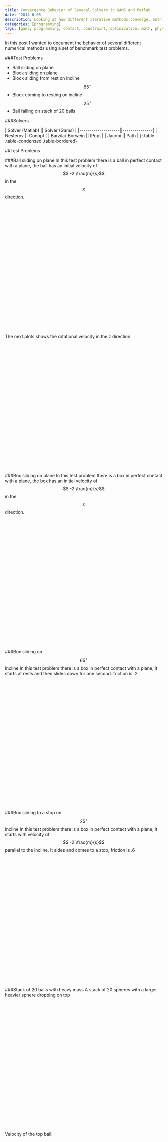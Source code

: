 ```yaml
---
title: Convergence Behavior of Several Solvers in GAMS and Matlab
date: '2014-6-05'
description: Looking at how different iterative methods converge, both in gams and in matlab
categories: [programming]
tags: [gams, programming, contact, constraint, optimization, math, physics]
---
```



In this post I wanted to document the behavior of several different numerical methods using a set of benchmark test problems. 

###Test Problems

 - Ball sliding on plane
 - Block sliding on plane
 - Block sliding from rest on incline $$65^\circ$$
 - Block coming to resting on incline $$25^\circ$$
 - Ball falling on stack of 20 balls


###Solvers

| Solver (Matlab)    || Solver (Gams) |
|--------------------||---------------|
| Nesterov           || Conopt        |
| Barzilai-Borwein   || IPopt         |
| Jacobi             || Path          |
{:.table .table-condensed .table-bordered}

##Test Problems

###Ball sliding on plane
In this test problem there is a ball in perfect contact with a plane, the ball has an initial velocity of $$ -2 \frac{m}{s}$$ in the $$x$$ direction.

<script type="text/javascript">
$(function () {
        $('#ball_rolling_vx').highcharts({
        	chart: {zoomType: 'xy'},
            title: {
                text: 'Ball X Velocity',
                x: -20 //center
            },
            subtitle: {
                text: 'Chrono::Engine - Matlab Interface',
                x: -20
            },
            xAxis: {
            	title: {text: 'Time [s]'},
                categories: [0.01,0.02,0.03,0.04,0.05,0.06,0.07,0.08,0.09,0.1,0.11,0.12,0.13,0.14,0.15,0.16,0.17,0.18,0.19,0.2,0.21,0.22,0.23,0.24,0.25,0.26,0.27,0.28,0.29,0.3,0.31,0.32,0.33,0.34,0.35,0.36,0.37,0.38,0.39,0.4,0.41,0.42,0.43,0.44,0.45,0.46,0.47,0.48,0.49,0.5,0.51,0.52,0.53,0.54,0.55,0.56,0.57,0.58,0.59,0.6,0.61,0.62,0.63,0.64,0.65,0.66,0.67,0.68,0.69,0.7,0.71,0.72,0.73,0.74,0.75,0.76,0.77,0.78,0.79,0.8,0.81,0.82,0.83,0.84,0.85,0.86,0.87,0.88,0.89,0.9,0.91,0.92,0.93,0.94,0.95,0.96,0.97,0.98,0.99,1.0],
                labels:{
                step: 4, // this will show every second label
                maxStaggerLines: 1
            }
            },
            yAxis: {
                title: {text: 'Velocity [m/s]'},
                plotLines: [{
                    value: 0,
                    width: 1,
                    color: '#808080'
                }]
            },
            tooltip: {valueSuffix: 'm/s'},
            legend: {
                layout: 'horizontal',
                align: 'center',
                verticalAlign: 'bottom',
                borderWidth: 0
            },

            series: [{
                name: 'Nesterov',
                color: '#556270',
                marker : {enabled : true,radius : 3},
                data: [1.97214,1.97214,1.97214,1.96773,1.95204,1.94185,1.93202,1.92221,1.91239,1.90258,1.89277,1.88296,1.87316,1.86334,1.85353,1.84372,1.83391,1.8241,1.81429,1.80448,1.79467,1.78486,1.77505,1.76524,1.75543,1.74562,1.73581,1.726,1.71619,1.71428,1.71428,1.71428,1.71428,1.71428,1.71428,1.71428,1.71428,1.71428,1.71428,1.71428,1.71428,1.71428,1.71428,1.71428,1.71428,1.71428,1.71428,1.71428,1.71428,1.71428,1.71428,1.71428,1.71428,1.71428,1.71428,1.71428,1.71428,1.71428,1.71428,1.71428,1.71428,1.71428,1.71428,1.71428,1.71428,1.71428,1.71428,1.71428,1.71428,1.71428,1.71428,1.71428,1.71428,1.71428,1.71428,1.71427,1.71428,1.71428,1.71428,1.71428,1.71428,1.71428,1.71428,1.71427,1.71427,1.71427,1.71427,1.71427,1.71427,1.71427,1.71427,1.71427,1.71427,1.71427,1.71427,1.71427,1.71427,1.71427,1.71427,1.71427]
            }, {
            	name: 'Barzilai-Borwein',
                color: '#C7F464',
                marker : {enabled : true,radius : 3},
                data: [1.97214,1.97214,1.97214,1.96773,1.95204,1.94185,1.93202,1.92221,1.91239,1.90258,1.89277,1.88296,1.87316,1.86334,1.85353,1.84372,1.83391,1.8241,1.81429,1.80448,1.79212,1.78707,1.77059,1.76976,1.75075,1.75029,1.73612,1.72559,1.71621,1.71395,1.71608,1.71418,1.71564,1.71489,1.71506,1.71506,1.71506,1.71506,1.71506,1.71506,1.71506,1.71506,1.71506,1.71506,1.71506,1.71506,1.70268,1.71246,1.71464,1.69334,1.69334,1.7043,1.71506,1.71506,1.71506,1.71506,1.71506,1.71506,1.71506,1.71506,1.71506,1.71506,1.71506,1.71506,1.71506,1.71506,1.71506,1.71506,1.70267,1.71249,1.71457,1.69575,1.6989,1.71067,1.7159,1.71454,1.71516,1.71505,1.71505,1.71505,1.71505,1.71505,1.71505,1.71505,1.71505,1.71505,1.71505,1.71505,1.71505,1.71505,1.70267,1.71244,1.71464,1.69442,1.69494,1.70781,1.71505,1.71505,1.71505,1.71505]
            }, {
                name: 'Jacobi',
                color: '#4ECDC4',
                marker : {enabled : true,radius : 3},
                data: [1.97224,1.97224,1.97224,1.96746,1.95207,1.94184,1.93201,1.9222,1.9124,1.90259,1.89277,1.88296,1.87316,1.86334,1.85354,1.84372,1.83391,1.8241,1.81429,1.80448,1.79501,1.78486,1.77492,1.76517,1.7554,1.74554,1.73581,1.72604,1.71619,1.71428,1.71428,1.71428,1.71428,1.71428,1.71428,1.71428,1.71428,1.71428,1.71428,1.71428,1.71428,1.71428,1.71428,1.71428,1.71428,1.71428,1.71428,1.71428,1.71428,1.71428,1.71428,1.71428,1.71428,1.71428,1.71428,1.71428,1.71428,1.71428,1.71428,1.71428,1.71428,1.71428,1.71428,1.71428,1.71428,1.71428,1.71428,1.71428,1.71428,1.71428,1.71428,1.71428,1.71428,1.71428,1.71428,1.71428,1.71428,1.71428,1.71428,1.71428,1.71428,1.71428,1.71428,1.71428,1.71428,1.71428,1.71428,1.71428,1.71428,1.71428,1.71428,1.71428,1.71428,1.71428,1.71428,1.71428,1.71428,1.71428,1.71428,1.71427]
            }, {
                name: 'Conopt',
                color: '#FF6B6B',
                marker : {enabled : true,radius : 3},
                data: [1.97214,1.97212,1.9721,1.97208,1.94787,1.94786,1.92601,1.92599,1.9083,1.90829,1.88699,1.88697,1.86881,1.86879,1.8479,1.84788,1.82936,1.82935,1.80877,1.80876,1.78997,1.78438,1.77532,1.76452,1.75516,1.74533,1.73587,1.72543,1.72239,1.71425,1.71428,1.71427,1.71427,1.71426,1.71426,1.7143,1.71428,1.71429,1.71428,1.71431,1.71432,1.7143,1.71429,1.7143,1.71431,1.71429,1.7143,1.71429,1.71428,1.71433,1.71431,1.7143,1.7143,1.71428,1.71427,1.71427,1.71427,1.71426,1.71431,1.71429,1.71428,1.71428,1.71428,1.71422,1.71427,1.71427,1.71427,1.71429,1.71429,1.71431,1.71429,1.71427,1.71427,1.71428,1.71428,1.71427,1.71426,1.71426,1.71425,1.71425,1.71429,1.71429,1.71428,1.71427,1.71428,1.71428,1.71428,1.71429,1.71428,1.71427,1.71423,1.71429,1.71428,1.71428,1.71426,1.71427,1.71427,1.71427,1.71426,1.71426]
            }, {
              name: 'Ipopt',
                color: '#ECD078',
                marker : {enabled : true,radius : 3},
                data: [1.97214,1.97213,1.97212,1.97211,1.94789,1.94788,1.92604,1.92603,1.90834,1.90833,1.88703,1.88702,1.86886,1.86885,1.84796,1.84795,1.82943,1.82942,1.80885,1.80884,1.79004,1.78445,1.7749,1.76508,1.75525,1.74542,1.73559,1.72576,1.71594,1.71428,1.71428,1.71428,1.71428,1.71428,1.71428,1.71428,1.71428,1.71428,1.71428,1.71428,1.71428,1.71428,1.71428,1.71428,1.71427,1.71427,1.71427,1.71427,1.71427,1.71427,1.71427,1.71427,1.71427,1.71427,1.71427,1.71427,1.71427,1.71427,1.71427,1.71427,1.71427,1.71427,1.71427,1.71426,1.71426,1.71426,1.71426,1.71426,1.71426,1.71426,1.71426,1.71426,1.71426,1.71426,1.71426,1.71426,1.71426,1.71426,1.71426,1.71426,1.71426,1.71426,1.71425,1.71425,1.71425,1.71425,1.71425,1.71425,1.71425,1.71425,1.71425,1.71425,1.71425,1.71425,1.71425,1.71425,1.71425,1.71425,1.71425,1.71424]
            }, {
  				name: 'Path',
                color: '#C02942',
                marker : {enabled : true,radius : 3},
                data: [1.97214,1.97214,1.97214,1.96773,1.95204,1.94185,1.93201,1.9222,1.91239,1.90258,1.89277,1.88296,1.87315,1.86334,1.85353,1.84372,1.83391,1.8241,1.81429,1.80448,1.74476,1.73145,1.71716,1.71423,1.71423,1.71423,1.71423,1.71423,1.71423,1.71423,1.71423,1.71423,1.71422,1.71422,1.71422,1.71422,1.71422,1.71422,1.71422,1.71422,1.71422,1.71422,1.71422,1.71422,1.71422,1.71422,1.71422,1.71422,1.71422,1.71422,1.71422,1.71422,1.71422,1.71422,1.71422,1.71422,1.71422,1.71422,1.71422,1.71422,1.71422,1.71422,1.71422,1.71422,1.71422,1.71422,1.71422,1.71422,1.71422,1.71422,1.71422,1.71422,1.71422,1.71422,1.71422,1.71422,1.71422,1.71422,1.71422,1.71422,1.71422,1.71422,1.71422,1.71422,1.71422,1.71422,1.71422,1.71422,1.71422,1.71422,1.71422,1.71422,1.71422,1.71422,1.71422,1.71422,1.71422,1.71421,1.71421,1.71421]
            }

            ]
        });
    });
</script>
<div id="ball_rolling_vx" style="min-width: 310px; height: 400px; margin: 0 auto"></div>


The next plots shows the rotational velocity in the z direction

<script type="text/javascript">
$(function () {
        $('#ball_rolling_wz').highcharts({
        	chart: {zoomType: 'xy'},
            title: {
                text: 'Ball Rotational Velocity',
                x: -20 //center
            },
            subtitle: {
                text: 'Chrono::Engine - Matlab Interface',
                x: -20
            },
            xAxis: {
            	title: {text: 'Time [s]'},
                categories: [0.01,0.02,0.03,0.04,0.05,0.06,0.07,0.08,0.09,0.1,0.11,0.12,0.13,0.14,0.15,0.16,0.17,0.18,0.19,0.2,0.21,0.22,0.23,0.24,0.25,0.26,0.27,0.28,0.29,0.3,0.31,0.32,0.33,0.34,0.35,0.36,0.37,0.38,0.39,0.4,0.41,0.42,0.43,0.44,0.45,0.46,0.47,0.48,0.49,0.5,0.51,0.52,0.53,0.54,0.55,0.56,0.57,0.58,0.59,0.6,0.61,0.62,0.63,0.64,0.65,0.66,0.67,0.68,0.69,0.7,0.71,0.72,0.73,0.74,0.75,0.76,0.77,0.78,0.79,0.8,0.81,0.82,0.83,0.84,0.85,0.86,0.87,0.88,0.89,0.9,0.91,0.92,0.93,0.94,0.95,0.96,0.97,0.98,0.99,1.0],
                labels:{
                step: 4, // this will show every second label
                maxStaggerLines: 1
            }
            },
            yAxis: {
                title: {text: 'Velocity [m/s]'},
                plotLines: [{
                    value: 0,
                    width: 1,
                    color: '#808080'
                }]
            },
            tooltip: {valueSuffix: 'm/s'},
            legend: {
                layout: 'horizontal',
                align: 'center',
                verticalAlign: 'bottom',
                borderWidth: 0
            },

            series: [{
                name: 'Nesterov',
                color: '#556270',
                marker : {enabled : true,radius : 3},
                data: [-0.167159,-0.167159,-0.167159,-0.193622,-0.287726,-0.348886,-0.407887,-0.466756,-0.525623,-0.584477,-0.64334,-0.702206,-0.761037,-0.819945,-0.878774,-0.937633,-0.996496,-1.05536,-1.11422,-1.17308,-1.23194,-1.2908,-1.34967,-1.40851,-1.46739,-1.52623,-1.58511,-1.64395,-1.70282,-1.71428,-1.71428,-1.71428,-1.71428,-1.71428,-1.71428,-1.71428,-1.71428,-1.71428,-1.71428,-1.71428,-1.71428,-1.71428,-1.71428,-1.71428,-1.71428,-1.71428,-1.71428,-1.71428,-1.71428,-1.71428,-1.71428,-1.71428,-1.71428,-1.71428,-1.71428,-1.71428,-1.71428,-1.71428,-1.71428,-1.71428,-1.71428,-1.71428,-1.71428,-1.71428,-1.71428,-1.71428,-1.71428,-1.71428,-1.71428,-1.71428,-1.71428,-1.71428,-1.71428,-1.71428,-1.71428,-1.71428,-1.71428,-1.71428,-1.71428,-1.71428,-1.71428,-1.71428,-1.71428,-1.71427,-1.71427,-1.71427,-1.71427,-1.71427,-1.71427,-1.71427,-1.71427,-1.71427,-1.71427,-1.71427,-1.71427,-1.71427,-1.71427,-1.71427,-1.71427,-1.71427]
            }, {
            	name: 'Barzilai-Borwein',
                color: '#C7F464',
                marker : {enabled : true,radius : 3},
                data: [-0.167159,-0.167159,-0.167159,-0.193622,-0.287726,-0.348886,-0.407887,-0.466756,-0.525623,-0.584477,-0.64334,-0.702206,-0.761037,-0.819945,-0.878774,-0.937633,-0.996496,-1.05536,-1.11422,-1.17308,-1.24947,-1.2801,-1.37895,-1.38396,-1.49799,-1.50078,-1.5858,-1.65081,-1.70818,-1.72171,-1.70893,-1.72031,-1.71156,-1.71607,-1.71506,-1.71506,-1.71506,-1.71506,-1.71506,-1.71506,-1.71506,-1.71506,-1.71506,-1.71506,-1.71506,-1.71506,-1.78936,-1.73068,-1.7176,-1.84535,-1.84535,-1.77958,-1.71506,-1.71506,-1.71506,-1.71506,-1.71506,-1.71506,-1.71506,-1.71506,-1.71506,-1.71506,-1.71506,-1.71506,-1.71506,-1.71506,-1.71506,-1.71506,-1.7894,-1.73048,-1.71795,-1.83089,-1.81201,-1.74139,-1.70996,-1.71814,-1.71441,-1.71505,-1.71505,-1.71505,-1.71505,-1.71505,-1.71505,-1.71505,-1.71505,-1.71505,-1.71505,-1.71505,-1.71505,-1.71505,-1.78934,-1.73071,-1.71751,-1.83884,-1.83572,-1.75852,-1.71505,-1.71505,-1.71505,-1.71505]
            }, {
                name: 'Jacobi',
                color: '#4ECDC4',
                marker : {enabled : true,radius : 3},
                data: [-0.16654,-0.16654,-0.16654,-0.195258,-0.28759,-0.348984,-0.407908,-0.466765,-0.525613,-0.584472,-0.643356,-0.702201,-0.761039,-0.81994,-0.878769,-0.937635,-0.99651,-1.05536,-1.11423,-1.17308,-1.22994,-1.29082,-1.35046,-1.40898,-1.46758,-1.52672,-1.58513,-1.64377,-1.70284,-1.71428,-1.71428,-1.71428,-1.71428,-1.71428,-1.71428,-1.71428,-1.71428,-1.71428,-1.71428,-1.71428,-1.71428,-1.71428,-1.71428,-1.71428,-1.71428,-1.71428,-1.71428,-1.71428,-1.71428,-1.71428,-1.71428,-1.71428,-1.71428,-1.71428,-1.71428,-1.71428,-1.71428,-1.71428,-1.71428,-1.71428,-1.71428,-1.71428,-1.71428,-1.71428,-1.71428,-1.71428,-1.71428,-1.71428,-1.71428,-1.71428,-1.71428,-1.71428,-1.71428,-1.71428,-1.71428,-1.71428,-1.71428,-1.71428,-1.71428,-1.71428,-1.71428,-1.71428,-1.71428,-1.71428,-1.71428,-1.71428,-1.71428,-1.71428,-1.71428,-1.71428,-1.71428,-1.71428,-1.71428,-1.71428,-1.71428,-1.71428,-1.71428,-1.71428,-1.71428,-1.71428]
            }, {
                name: 'Conopt',
                color: '#FF6B6B',
                marker : {enabled : true,radius : 3},
                data: [-0.167159,-0.16727,-0.167381,-0.167491,-0.312762,-0.312824,-0.443946,-0.444059,-0.55017,-0.550274,-0.678049,-0.678166,-0.787148,-0.787257,-0.912577,-0.912684,-1.02379,-1.02386,-1.14734,-1.14745,-1.26013,-1.29371,-1.34803,-1.41286,-1.46903,-1.52797,-1.58473,-1.64738,-1.66563,-1.71447,-1.71431,-1.71434,-1.71436,-1.71439,-1.71441,-1.71418,-1.71427,-1.71422,-1.71426,-1.71413,-1.71403,-1.71415,-1.71421,-1.71414,-1.71408,-1.71418,-1.71412,-1.71418,-1.71424,-1.71398,-1.71406,-1.71412,-1.71416,-1.71425,-1.71429,-1.71431,-1.71434,-1.71439,-1.71409,-1.71418,-1.71423,-1.71421,-1.71422,-1.71459,-1.71427,-1.71427,-1.71427,-1.71416,-1.71414,-1.714,-1.71412,-1.71426,-1.71427,-1.71419,-1.71422,-1.71426,-1.71429,-1.71432,-1.71435,-1.71436,-1.7141,-1.71415,-1.71419,-1.71424,-1.71421,-1.71416,-1.71417,-1.71411,-1.71415,-1.7142,-1.71448,-1.71412,-1.71418,-1.71417,-1.71425,-1.71422,-1.71423,-1.71424,-1.71427,-1.7143]
            }, {
              name: 'Ipopt',
                color: '#ECD078',
                marker : {enabled : true,radius : 3},
                data: [-0.167159,-0.167219,-0.167279,-0.167339,-0.312633,-0.312693,-0.443769,-0.443829,-0.549976,-0.550036,-0.677794,-0.677854,-0.786852,-0.786912,-0.912201,-0.912261,-1.02342,-1.02348,-1.1469,-1.14696,-1.25973,-1.29328,-1.3506,-1.40949,-1.46845,-1.52743,-1.58641,-1.6454,-1.70436,-1.71428,-1.71428,-1.71428,-1.71428,-1.71428,-1.71428,-1.71428,-1.71428,-1.71428,-1.71428,-1.71428,-1.71428,-1.71428,-1.71428,-1.71428,-1.71427,-1.71427,-1.71427,-1.71427,-1.71427,-1.71427,-1.71427,-1.71427,-1.71427,-1.71427,-1.71427,-1.71427,-1.71427,-1.71427,-1.71427,-1.71427,-1.71427,-1.71427,-1.71427,-1.71426,-1.71426,-1.71426,-1.71426,-1.71426,-1.71426,-1.71426,-1.71426,-1.71426,-1.71426,-1.71426,-1.71426,-1.71426,-1.71426,-1.71426,-1.71426,-1.71426,-1.71426,-1.71426,-1.71425,-1.71425,-1.71425,-1.71425,-1.71425,-1.71425,-1.71425,-1.71425,-1.71425,-1.71425,-1.71425,-1.71425,-1.71425,-1.71425,-1.71425,-1.71425,-1.71425,-1.71425]
            }, {
  				name: 'Path',
                color: '#C02942',
                marker : {enabled : true,radius : 3},
                data: [-0.167159,-0.167169,-0.167179,-0.193641,-0.287745,-0.348905,-0.407913,-0.466776,-0.525633,-0.584503,-0.643366,-0.702225,-0.76107,-0.819938,-0.878807,-0.937659,-0.996516,-1.05538,-1.11424,-1.17309,-1.53111,-1.61096,-1.69661,-1.71423,-1.71423,-1.71423,-1.71423,-1.71423,-1.71423,-1.71423,-1.71423,-1.71423,-1.71422,-1.71422,-1.71422,-1.71422,-1.71422,-1.71422,-1.71422,-1.71423,-1.71422,-1.71422,-1.71422,-1.71422,-1.71422,-1.71422,-1.71422,-1.71422,-1.71422,-1.71422,-1.71422,-1.71422,-1.71422,-1.71422,-1.71422,-1.71422,-1.71422,-1.71422,-1.71422,-1.71422,-1.71422,-1.71422,-1.71422,-1.71422,-1.71422,-1.71422,-1.71422,-1.71422,-1.71422,-1.71422,-1.71422,-1.71422,-1.71422,-1.71422,-1.71422,-1.71422,-1.71422,-1.71422,-1.71422,-1.71422,-1.71422,-1.71422,-1.71422,-1.71422,-1.71422,-1.71422,-1.71422,-1.71422,-1.71422,-1.71422,-1.71422,-1.71422,-1.71422,-1.71422,-1.71422,-1.71422,-1.71421,-1.71421,-1.71421,-1.71421]
            }

            ]
        });
    });
</script>
<div id="ball_rolling_wz" style="min-width: 310px; height: 400px; margin: 0 auto"></div>


###Box sliding on plane
In this test problem there is a box in perfect contact with a plane, the box has an initial velocity of $$ -2 \frac{m}{s}$$ in the $$x$$ direction.



<script type="text/javascript">
$(function () {
        $('#block_sliding_vx').highcharts({
        	chart: {zoomType: 'xy'},
            title: {
                text: 'Block X Velocity',
                x: -20 //center
            },
            subtitle: {
                text: 'Chrono::Engine - Matlab Interface',
                x: -20
            },
            xAxis: {
            	title: {text: 'Time [s]'},
                categories: [0.01,0.02,0.03,0.04,0.05,0.06,0.07,0.08,0.09,0.1,0.11,0.12,0.13,0.14,0.15,0.16,0.17,0.18,0.19,0.2,0.21,0.22,0.23,0.24,0.25,0.26,0.27,0.28,0.29,0.3,0.31,0.32,0.33,0.34,0.35,0.36,0.37,0.38,0.39,0.4,0.41,0.42,0.43,0.44,0.45,0.46,0.47,0.48,0.49,0.5,0.51,0.52,0.53,0.54,0.55,0.56,0.57,0.58,0.59,0.6,0.61,0.62,0.63,0.64,0.65,0.66,0.67,0.68,0.69,0.7,0.71,0.72,0.73,0.74,0.75,0.76,0.77,0.78,0.79,0.8,0.81,0.82,0.83,0.84,0.85,0.86,0.87,0.88,0.89,0.9,0.91,0.92,0.93,0.94,0.95,0.96,0.97,0.98,0.99,1,1.01,1.02,1.03,1.04,1.05,1.06,1.07,1.08,1.09,1.1,1.11,1.12,1.13,1.14,1.15,1.16,1.17,1.18,1.19,1.2,1.21,1.22,1.23,1.24,1.25,1.26,1.27,1.28,1.29,1.3,1.31,1.32,1.33,1.34,1.35,1.36,1.37,1.38,1.39,1.4,1.41,1.42,1.43,1.44,1.45,1.46,1.47,1.48,1.49,1.5],
                labels:{
                step: 4, // this will show every second label
                maxStaggerLines: 1
            }
            },
            yAxis: {
                title: {text: 'Velocity [m/s]'},
                plotLines: [{
                    value: 0,
                    width: 1,
                    color: '#808080'
                }]
            },
            tooltip: {valueSuffix: 'm/s'},
            legend: {
                layout: 'horizontal',
                align: 'center',
                verticalAlign: 'bottom',
                borderWidth: 0
            },

            series: [{
                name: 'Nesterov',
                color: '#556270',
                marker : {enabled : true,radius : 3},
                data: [1.90421,1.90421,1.90421,1.90421,1.90421,1.90421,1.90421,1.89023,1.82279,1.80617,1.78504,1.76536,1.74575,1.7418,1.6952,1.68953,1.66217,1.6575,1.61952,1.6143,1.58215,1.57723,1.54188,1.5368,1.50321,1.49822,1.46365,1.45861,1.42459,1.41957,1.38525,1.38022,1.34607,1.34105,1.30679,1.30177,1.26757,1.26255,1.22832,1.21332,1.19799,1.17339,1.15884,1.13755,1.11797,1.09831,1.07869,1.05907,1.03945,1.01983,1.00021,0.980594,0.960971,0.941352,0.92173,0.902113,0.882493,0.862871,0.843251,0.823632,0.804013,0.78439,0.764773,0.745151,0.725532,0.705912,0.686292,0.666671,0.647053,0.627431,0.607812,0.588192,0.568573,0.54895,0.529333,0.509712,0.490092,0.470472,0.450852,0.431233,0.411611,0.391992,0.372372,0.352752,0.333133,0.313511,0.293894,0.274272,0.254652,0.235032,0.215413,0.195791,0.176174,0.156552,0.136932,0.117313,0.0976929,0.078071,0.0584514,0.0388341,0.0192122,4.78E-07,1.18E-09,1.11E-11,2.59E-15,2.64E-15,-2.99E-15,2.70E-15,-2.99E-15,5.92E-14,-2.34E-15,6.00E-14,-2.29E-15,6.00E-14,-2.30E-15,2.76E-15,-2.97E-15,5.92E-14,-2.36E-15,2.76E-15,-3.18E-15,2.68E-15,-3.06E-15,9.34E-14,-2.03E-15,5.93E-14,-2.35E-15,6.01E-14,-2.27E-15,2.76E-15,-3.02E-15,2.68E-15,-2.98E-15,2.70E-15,-2.97E-15,2.70E-15,-3.00E-15,2.70E-15,-3.13E-15,2.69E-15,-3.01E-15,3.44E-16,5.78E-14,-3.14E-15,5.95E-14,-2.38E-15,2.79E-15,-2.99E-15,-7.25E-15,6.44E-14]
            }, {
            	name: 'Barzilai-Borwein',
                color: '#C7F464',
                marker : {enabled : true,radius : 3},
                data: [1.90421,1.90421,1.90421,1.90421,1.90421,1.90421,1.90421,1.89023,1.82279,1.80618,1.78504,1.76536,1.74574,1.72612,1.7065,1.68688,1.66726,1.64764,1.6437,1.5971,1.59143,1.56406,1.5594,1.52142,1.5162,1.48405,1.47913,1.44378,1.4387,1.40511,1.40012,1.36555,1.36051,1.32649,1.32148,1.28715,1.28212,1.24796,1.23295,1.22952,1.18656,1.17311,1.157,1.13752,1.1179,1.09828,1.07866,1.05904,1.03942,1.0198,1.00018,0.980564,0.960945,0.941325,0.921703,0.902083,0.882464,0.862844,0.843222,0.823605,0.803983,0.784363,0.764744,0.745124,0.725505,0.705883,0.686266,0.666644,0.647024,0.627402,0.607785,0.588165,0.568543,0.548924,0.529304,0.509684,0.490063,0.470445,0.450823,0.431204,0.411584,0.391964,0.372343,0.352725,0.333103,0.313484,0.293864,0.274245,0.254623,0.235005,0.215383,0.195764,0.176144,0.156525,0.136903,0.117285,0.0976635,0.0780439,0.0584242,0.0388046,0.0191827,5.19E-06,5.79E-06,-2.44E-17,1.62E-11,2.36E-17,-1.31E-18,-3.74E-19,2.43E-17,-8.03E-18,-1.18E-17,-6.66E-14,7.35E-18,-2.30E-17,-8.86E-17,3.91E-17,1.29E-17,-1.84E-17,1.70E-17,-4.71E-18,1.22E-17,1.19E-18,-3.95E-17,-3.63E-17,-1.82E-17,4.39E-18,-2.75E-17,1.17E-17,2.40E-17,-2.24E-17,4.33E-18,-5.51E-17,-1.22E-17,3.07E-14,1.22E-17,-6.27E-17,1.46E-17,-2.28E-17,1.66E-17,-1.72E-17,-8.72E-18,-4.56E-17,-1.37E-17,2.71E-18,8.51E-18,3.31E-17,6.78E-18,-2.23E-17,-4.39E-11,3.01E-17]
            }, {
                name: 'Jacobi',
                color: '#4ECDC4',
                marker : {enabled : true,radius : 3},
                data: [1.90426,1.90426,1.90426,1.90426,1.90426,1.90426,1.90426,1.89017,1.82335,1.8057,1.78475,1.76558,1.74554,1.7261,1.70651,1.68713,1.66706,1.64785,1.62782,1.60838,1.58879,1.56941,1.54934,1.53014,1.5101,1.49066,1.47106,1.45169,1.43162,1.41242,1.39263,1.37494,1.3495,1.33552,1.31402,1.29473,1.27469,1.25524,1.23565,1.21628,1.19621,1.17676,1.15718,1.13755,1.11794,1.09832,1.0787,1.05908,1.03946,1.01984,1.00022,0.980595,0.960978,0.941356,0.921736,0.902117,0.882497,0.862875,0.843256,0.823636,0.804019,0.784394,0.764777,0.745158,0.725536,0.705916,0.686297,0.666677,0.647057,0.627435,0.607816,0.588196,0.568577,0.548957,0.529337,0.509715,0.490098,0.470476,0.450857,0.431237,0.411615,0.391998,0.372376,0.352756,0.333137,0.313517,0.293895,0.274278,0.254656,0.235036,0.215417,0.195797,0.176177,0.156556,0.136936,0.117316,0.097697,0.0780772,0.0584576,0.0388357,0.0192161,0.000892608,-0.000163964,-3.74E-06,-8.07E-08,1.26E-09,3.09E-09,3.14E-09,3.12E-09,3.13E-09,3.12E-09,3.13E-09,3.13E-09,3.12E-09,3.15E-09,3.12E-09,3.12E-09,3.15E-09,3.12E-09,3.13E-09,3.14E-09,3.12E-09,3.13E-09,3.12E-09,3.13E-09,3.13E-09,3.12E-09,3.15E-09,3.12E-09,3.12E-09,3.15E-09,3.12E-09,3.13E-09,3.14E-09,3.12E-09,3.13E-09,3.12E-09,3.13E-09,3.13E-09,3.12E-09,3.15E-09,3.12E-09,3.12E-09,3.15E-09,3.12E-09,3.13E-09,3.14E-09,3.12E-09,3.13E-09,3.12E-09]
            }, {
                name: 'Conopt',
                color: '#FF6B6B',
                marker : {enabled : true,radius : 3},
                data: [1.90421,1.90418,1.90413,1.90412,1.90407,1.90402,1.90397,1.90392,1.81042,1.81041,1.81035,1.73454,1.73453,1.73453,1.73453,1.65806,1.65801,1.65797,1.65791,1.58607,1.58442,1.57001,1.56964,1.56927,1.50203,1.50202,1.4355,1.43391,1.42283,1.42282,1.42282,1.37605,1.37604,1.36793,1.30069,1.30068,1.25515,1.25514,1.25445,1.21238,1.21162,1.19895,1.14219,1.14218,1.14217,1.09158,1.09159,1.08765,1.02327,1.02327,1.01934,0.983422,0.983407,0.929121,0.929043,0.923845,0.878574,0.878559,0.845749,0.845732,0.795378,0.79536,0.771581,0.771561,0.712873,0.712859,0.709557,0.658924,0.658916,0.634943,0.6135,0.613489,0.559654,0.559634,0.533568,0.533549,0.482514,0.482495,0.453809,0.453791,0.405175,0.405155,0.374236,0.360395,0.340907,0.321301,0.301684,0.282068,0.262453,0.242838,0.223221,0.203608,0.183991,0.164376,0.144761,0.125146,0.105528,0.0859154,0.066298,0.0466829,0.0270678,0.00745276,-4.52E-13,-4.81E-13,-5.07E-13,-5.32E-13,-5.56E-13,-5.79E-13,-6.01E-13,-6.21E-13,-6.41E-13,-6.60E-13,-6.79E-13,-6.96E-13,-7.13E-13,-7.29E-13,-7.44E-13,-7.59E-13,-7.72E-13,-7.86E-13,-7.99E-13,-8.11E-13,-8.22E-13,-8.33E-13,-8.44E-13,-8.54E-13,-8.64E-13,-8.73E-13,-8.82E-13,-8.90E-13,-8.99E-13,-9.06E-13,-9.14E-13,-9.21E-13,-9.27E-13,-9.34E-13,-9.40E-13,-9.46E-13,-9.52E-13,-9.57E-13,-9.62E-13,-9.67E-13,-9.72E-13,-9.76E-13,-9.81E-13,-9.85E-13,-9.89E-13,-9.92E-13,-9.96E-13,-9.99E-13]
            }, {
              name: 'Ipopt',
                color: '#ECD078',
                marker : {enabled : true,radius : 3},
                data: [1.90421,1.90419,1.90416,1.90414,1.90411,1.90409,1.90406,1.90403,1.8195,1.80472,1.79406,1.75039,1.75036,1.74476,1.69307,1.69305,1.67119,1.63198,1.63196,1.61835,1.60973,1.54888,1.54886,1.53242,1.52124,1.47833,1.46631,1.46628,1.42292,1.4229,1.38481,1.37709,1.37162,1.316,1.31597,1.30089,1.28646,1.24428,1.24086,1.22805,1.18707,1.18443,1.15564,1.1485,1.1063,1.10626,1.07779,1.07467,1.02928,1.02434,1.00093,1.00089,0.95032,0.95028,0.925444,0.920519,0.874138,0.87168,0.845631,0.826978,0.807404,0.790544,0.790504,0.732507,0.732467,0.707519,0.707479,0.658077,0.658037,0.625143,0.625103,0.583041,0.581611,0.546052,0.534587,0.513033,0.49701,0.474144,0.456834,0.436476,0.416822,0.397196,0.377581,0.357966,0.338342,0.318715,0.299091,0.279466,0.259849,0.240224,0.2206,0.200973,0.18136,0.161743,0.142126,0.122513,0.102896,0.083283,0.0636659,0.044051,0.0244338,0.00482112,1.07E-09,2.06E-14,1.35E-14,1.36E-14,1.36E-14,1.35E-14,1.36E-14,1.36E-14,1.35E-14,1.36E-14,1.36E-14,1.36E-14,1.36E-14,1.36E-14,1.35E-14,1.35E-14,1.35E-14,1.35E-14,1.36E-14,1.36E-14,1.36E-14,1.36E-14,1.36E-14,1.35E-14,1.35E-14,1.36E-14,1.36E-14,1.36E-14,1.36E-14,1.35E-14,1.36E-14,1.36E-14,1.35E-14,1.36E-14,1.36E-14,1.35E-14,1.35E-14,1.35E-14,1.35E-14,1.35E-14,1.36E-14,1.36E-14,1.35E-14,1.36E-14,1.35E-14,1.35E-14,1.36E-14,1.36E-14]
            }, {
  				name: 'Path',
                color: '#C02942',
                marker : {enabled : true,radius : 3},
                data: [1.90421,1.90421,1.9042,1.9042,1.90419,1.90419,1.90418,1.90102,1.81695,1.8113,1.77758,1.77256,1.73842,1.7334,1.69914,1.69411,1.65992,1.6549,1.62067,1.61565,1.58143,1.57641,1.54219,1.53717,1.50295,1.49793,1.46371,1.45869,1.42447,1.41945,1.38523,1.38021,1.34599,1.34097,1.30675,1.30173,1.26751,1.26249,1.22828,1.21327,1.20984,1.16689,1.15344,1.13733,1.11784,1.09822,1.0786,1.05898,1.03936,1.01974,1.00012,0.980497,0.960874,0.941255,0.921633,0.902012,0.882391,0.862768,0.843149,0.823526,0.803906,0.784285,0.764662,0.745043,0.72542,0.7058,0.686179,0.666559,0.646936,0.627317,0.607696,0.588076,0.568456,0.548834,0.529216,0.509594,0.489975,0.470355,0.450735,0.431113,0.411496,0.391874,0.372254,0.352635,0.333015,0.313393,0.293776,0.274154,0.254534,0.234914,0.215294,0.195672,0.176054,0.156433,0.136813,0.117193,0.0975735,0.0779516,0.058332,0.0387146,0.0190927,3.59E-13,0,0,0,0,0,0,0,0,0,0,0,0,0,0,0,0,0,0,0,0,0,0,0,0,0,0,0,0,0,0,0,0,0,0,0,0,0,0,0,0,0,0,0,0,0,0,0,0]
            }

            ]
        });
    });
</script>
<div id="block_sliding_vx" style="min-width: 310px; height: 400px; margin: 0 auto"></div>


###Box sliding on $$65^\circ$$ Incline
In this test problem there is a box in perfect contact with a plane, it starts at rests and then slides down for one second. friction is .2



<script type="text/javascript">
$(function () {
        $('#block_65inlcine_vx').highcharts({
        	chart: {zoomType: 'xy'},
            title: {
                text: 'Block X Velocity',
                x: -20 //center
            },
            subtitle: {
                text: 'Chrono::Engine - Matlab Interface',
                x: -20
            },
            xAxis: {
            	title: {text: 'Time [s]'},
                categories: [0.01,0.02,0.03,0.04,0.05,0.06,0.07,0.08,0.09,0.1,0.11,0.12,0.13,0.14,0.15,0.16,0.17,0.18,0.19,0.2,0.21,0.22,0.23,0.24,0.25,0.26,0.27,0.28,0.29,0.3,0.31,0.32,0.33,0.34,0.35,0.36,0.37,0.38,0.39,0.4,0.41,0.42,0.43,0.44,0.45,0.46,0.47,0.48,0.49,0.5,0.51,0.52,0.53,0.54,0.55,0.56,0.57,0.58,0.59,0.6,0.61,0.62,0.63,0.64,0.65,0.66,0.67,0.68,0.69,0.7,0.71,0.72,0.73,0.74,0.75,0.76,0.77,0.78,0.79,0.8,0.81,0.82,0.83,0.84,0.85,0.86,0.87,0.88,0.89,0.9,0.91,0.92,0.93,0.94,0.95,0.96,0.97,0.98,0.99,1],
                labels:{
                step: 4, // this will show every second label
                maxStaggerLines: 1
            }
            },
            yAxis: {
                title: {text: 'Velocity [m/s]'},
                plotLines: [{
                    value: 0,
                    width: 1,
                    color: '#808080'
                }]
            },
            tooltip: {valueSuffix: 'm/s'},
            legend: {
                layout: 'horizontal',
                align: 'center',
                verticalAlign: 'bottom',
                borderWidth: 0
            },

            series: [{
                name: 'Nesterov',
                color: '#556270',
                marker : {enabled : true,radius : 3},
                data: [-0.0468106,-0.0814615,-0.115464,-0.149521,-0.183608,-0.21766,-0.251734,-0.285817,-0.319886,-0.353946,-0.388039,-0.422092,-0.456169,-0.490225,-0.524295,-0.554866,-0.594815,-0.598907,-0.68713,-0.71464,-0.723308,-0.747336,-0.80235,-0.826253,-0.865658,-0.903644,-0.932826,-0.963489,-1.00456,-1.03222,-1.07259,-1.10036,-1.14087,-1.16851,-1.20884,-1.23664,-1.27718,-1.30479,-1.34512,-1.3729,-1.41349,-1.44107,-1.48136,-1.50918,-1.54981,-1.57736,-1.61759,-1.64545,-1.68617,-1.71365,-1.75381,-1.78171,-1.82253,-1.84993,-1.88999,-1.918,-1.95891,-1.98624,-2.02614,-2.05427,-2.09532,-2.12252,-2.16225,-2.19052,-2.23183,-2.25885,-2.29828,-2.32679,-2.36837,-2.39516,-2.43424,-2.46301,-2.50505,-2.53148,-2.56597,-2.60998,-2.63064,-2.67027,-2.70929,-2.73985,-2.76936,-2.80455,-2.84853,-2.86909,-2.90869,-2.94778,-2.97839,-3.00786,-3.04298,-3.08705,-3.10759,-3.14717,-3.18627,-3.21688,-3.24636,-3.28145,-3.32556,-3.3461,-3.38567,-3.42476]
            }, {
            	name: 'Barzilai-Borwein',
                color: '#C7F464',
                marker : {enabled : true,radius : 3},
                data: [-0.0468106,-0.0814615,-0.115464,-0.149521,-0.183608,-0.21766,-0.251734,-0.285817,-0.319886,-0.353946,-0.388039,-0.422092,-0.456169,-0.490225,-0.524295,-0.554866,-0.594815,-0.598908,-0.68711,-0.714628,-0.723339,-0.747379,-0.802866,-0.825811,-0.865386,-0.90369,-0.933069,-0.963516,-1.00423,-1.03217,-1.07302,-1.10038,-1.14041,-1.16845,-1.20939,-1.2367,-1.27657,-1.30471,-1.34582,-1.37299,-1.41268,-1.44098,-1.48229,-1.5093,-1.5487,-1.57724,-1.61889,-1.6456,-1.68466,-1.71345,-1.75556,-1.78192,-1.81641,-1.86177,-1.88017,-1.91996,-1.95967,-1.99115,-2.01991,-2.05413,-2.09924,-2.11965,-2.15917,-2.19821,-2.22883,-2.2583,-2.29349,-2.3375,-2.35804,-2.39764,-2.43673,-2.46733,-2.49681,-2.53194,-2.57601,-2.59654,-2.63612,-2.6752,-2.70582,-2.73531,-2.77044,-2.81451,-2.83503,-2.8746,-2.9137,-2.94434,-2.97382,-3.00889,-3.05299,-3.07353,-3.1131,-3.15221,-3.1828,-3.21229,-3.2474,-3.29155,-3.31199,-3.35155,-3.3907,-3.4213]
            }, {
                name: 'Jacobi',
                color: '#4ECDC4',
                marker : {enabled : true,radius : 3},
                data: [-0.0467886,-0.0814575,-0.115465,-0.149529,-0.183601,-0.21768,-0.251732,-0.285821,-0.319879,-0.353963,-0.388008,-0.422098,-0.456167,-0.490232,-0.5243,-0.554441,-0.594465,-0.598582,-0.686645,-0.714629,-0.723722,-0.747949,-0.803443,-0.825617,-0.864901,-0.903445,-0.933829,-0.963525,-1.00366,-1.03219,-1.07349,-1.10055,-1.13968,-1.16843,-1.2101,-1.23686,-1.2714,-1.31574,-1.3358,-1.37513,-1.41445,-1.44576,-1.4747,-1.50942,-1.55449,-1.5743,-1.61358,-1.65293,-1.68435,-1.71319,-1.74781,-1.79302,-1.8128,-1.85205,-1.89142,-1.92286,-1.9517,-1.98627,-2.03153,-2.0513,-2.09054,-2.12992,-2.16136,-2.19018,-2.22475,-2.27003,-2.28979,-2.32904,-2.36841,-2.39984,-2.42867,-2.46326,-2.50853,-2.52828,-2.56751,-2.6069,-2.63834,-2.66718,-2.70173,-2.74701,-2.76677,-2.80599,-2.84541,-2.87684,-2.90565,-2.94021,-2.98555,-3.00527,-3.04925,-3.05123,-3.13906,-3.14904,-3.18166,-3.21222,-3.25203,-3.29058,-3.31524,-3.34487,-3.39523,-3.41476]
            }, {
                name: 'Conopt',
                color: '#FF6B6B',
                marker : {enabled : true,radius : 3},
                data: [-0.0468106,-0.0814617,-0.081428,-0.18226,-0.182243,-0.182214,-0.288087,-0.288056,-0.288023,-0.288006,-0.48116,-0.48113,-0.481098,-0.481069,-0.481035,-0.481029,-0.481023,-0.75281,-0.76709,-0.775755,-0.775749,-0.775744,-0.775719,-0.794584,-0.794561,-0.794562,-0.867195,-0.907773,-0.98909,-1.00414,-1.22999,-1.25921,-1.30505,-1.30504,-1.30504,-1.30503,-1.30503,-1.30502,-1.31755,-1.35635,-1.35635,-1.35818,-1.35886,-1.48223,-1.48223,-1.48222,-1.64902,-1.64901,-1.7626,-1.7626,-1.7626,-1.76258,-1.76258,-1.87323,-1.87323,-1.87322,-1.87585,-1.99241,-2.06864,-2.07224,-2.16546,-2.16546,-2.30098,-2.30098,-2.39221,-2.3922,-2.3922,-2.46754,-2.46753,-2.46753,-2.46753,-2.46752,-2.46752,-2.46752,-2.46961,-2.61209,-2.61208,-2.61206,-2.70258,-2.70258,-2.70258,-2.70257,-2.70255,-2.70254,-2.70252,-2.77402,-2.77402,-3.11183,-3.29095,-3.29092,-3.2909,-3.29087,-3.29085,-3.29083,-3.30556,-3.43353,-3.43352,-3.4335,-3.43679,-3.70976]
            }, {
              name: 'Ipopt',
                color: '#ECD078',
                marker : {enabled : true,radius : 3},
                data: [-0.0468105,-0.0814612,-0.115463,-0.115446,-0.216363,-0.216346,-0.21633,-0.322261,-0.322244,-0.322227,-0.417409,-0.417392,-0.417375,-0.417358,-0.636919,-0.636902,-0.636894,-0.636881,-0.636868,-0.636856,-0.636843,-0.63683,-0.930656,-0.97328,-0.973267,-0.973254,-0.973242,-0.973229,-0.995272,-0.995259,-1.01983,-1.01982,-1.01981,-1.0716,-1.14427,-1.1821,-1.2974,-1.33644,-1.40943,-1.45019,-1.49569,-1.49568,-1.53371,-1.56676,-1.56675,-1.60256,-1.60255,-1.60254,-1.60253,-1.60252,-1.60251,-1.60249,-2.02613,-2.02611,-2.09783,-2.09782,-2.14955,-2.14954,-2.14953,-2.14952,-2.1495,-2.14949,-2.21297,-2.21296,-2.21295,-2.21293,-2.21292,-2.21291,-2.28207,-2.42562,-2.42561,-2.49688,-2.49687,-2.56538,-2.56537,-2.56536,-2.56534,-2.64738,-2.64737,-2.64736,-2.64735,-2.76733,-2.76732,-2.86712,-3.02948,-3.02947,-3.02946,-3.1257,-3.12569,-3.2099,-3.20989,-3.20988,-3.20987,-3.31913,-3.31912,-3.50857,-3.50855,-3.50854,-3.50853,-3.50852]
            }, {
  				name: 'Path',
                color: '#C02942',
                marker : {enabled : true,radius : 3},
                data: [-0.0468106,-0.0814615,-0.106933,-0.116775,-0.148876,-0.192327,-0.228542,-0.262699,-0.296758,-0.330837,-0.364899,-0.398961,-0.433056,-0.467121,-0.501187,-0.535249,-0.565822,-0.610349,-0.615032,-0.682455,-0.724299,-0.738251,-0.756471,-0.802532,-0.861857,-0.870966,-0.918833,-0.93826,-0.940992,-1.02767,-1.0797,-1.08987,-1.09374,-1.13799,-1.19462,-1.2095,-1.24877,-1.29243,-1.31256,-1.35229,-1.39423,-1.41461,-1.45448,-1.49645,-1.51682,-1.55669,-1.5987,-1.61902,-1.65886,-1.70091,-1.72122,-1.76108,-1.80311,-1.82345,-1.86328,-1.90532,-1.92564,-1.96551,-2.00753,-2.02786,-2.06768,-2.10974,-2.13006,-2.16991,-2.21194,-2.23227,-2.2721,-2.31416,-2.33448,-2.3743,-2.41637,-2.43669,-2.47649,-2.51859,-2.53888,-2.57873,-2.6208,-2.64108,-2.6809,-2.72302,-2.74332,-2.7831,-2.82524,-2.8455,-2.88529,-2.92745,-2.9477,-2.98753,-3.02964,-3.04992,-3.08972,-3.13186,-3.15213,-3.19191,-3.23406,-3.25432,-3.29414,-3.33626,-3.35652,-3.39635]
            }

            ]
        });
    });
</script>
<div id="block_65inlcine_vx" style="min-width: 310px; height: 400px; margin: 0 auto"></div>

###Box sliding to a stop on $$25^\circ$$ Incline
In this test problem there is a box in perfect contact with a plane, it starts with velocity of $$ -2 \frac{m}{s}$$ parallel to the incline. It sides and comes to a stop, friction is .6



<script type="text/javascript">
$(function () {
        $('#block_25incline_v').highcharts({
        	chart: {zoomType: 'xy'},
            title: {
                text: 'Block Velocity Magnitude',
                x: -20 //center
            },
            subtitle: {
                text: 'Chrono::Engine - Matlab Interface',
                x: -20
            },
            xAxis: {
            	title: {text: 'Time [s]'},
                categories: [0.01,0.02,0.03,0.04,0.05,0.06,0.07,0.08,0.09,0.1,0.11,0.12,0.13,0.14,0.15,0.16,0.17,0.18,0.19,0.2,0.21,0.22,0.23,0.24,0.25,0.26,0.27,0.28,0.29,0.3,0.31,0.32,0.33,0.34,0.35,0.36,0.37,0.38,0.39,0.4,0.41,0.42,0.43,0.44,0.45,0.46,0.47,0.48,0.49,0.5,0.51,0.52,0.53,0.54,0.55,0.56,0.57,0.58,0.59,0.6,0.61,0.62,0.63,0.64,0.65,0.66,0.67,0.68,0.69,0.7,0.71,0.72,0.73,0.74,0.75,0.76,0.77,0.78,0.79,0.8,0.81,0.82,0.83,0.84,0.85,0.86,0.87,0.88,0.89,0.9,0.91,0.92,0.93,0.94,0.95,0.96,0.97,0.98,0.99,1],
                labels:{
                step: 4, // this will show every second label
                maxStaggerLines: 1
            }
            },
            yAxis: {
                title: {text: 'Velocity [m/s]'},
                plotLines: [{
                    value: 0,
                    width: 1,
                    color: '#808080'
                }]
            },
            tooltip: {valueSuffix: 'm/s'},
            legend: {
                layout: 'horizontal',
                align: 'center',
                verticalAlign: 'bottom',
                borderWidth: 0
            },

            series: [{
                name: 'Nesterov',
                color: '#556270',
                marker : {enabled : true,radius : 3},
                data: [0.64214,0.639435,0.651658,0.678001,0.716911,0.766475,0.804234,0.69903,0.665504,0.648144,0.634824,0.622563,0.610574,0.598664,0.586774,0.574878,0.563002,0.551116,0.539229,0.527345,0.51545,0.503574,0.491689,0.479801,0.467915,0.456031,0.444152,0.432255,0.420379,0.408496,0.396605,0.384724,0.372838,0.360955,0.349074,0.337185,0.325304,0.31342,0.301536,0.289652,0.277772,0.265884,0.254008,0.242126,0.230239,0.218366,0.206485,0.194607,0.182729,0.170847,0.158974,0.147102,0.13523,0.123364,0.111495,0.0996404,0.0877852,0.0759439,0.0641234,0.0523313,0.040583,0.0289402,0.0176741,0.00834171,0.00258368,7.01E-06,7.21E-10,9.74E-10,2.11E-09,2.11E-09,5.38E-10,2.52E-09,3.60E-10,3.55E-09,2.73E-09,1.12E-09,5.72E-09,2.11E-09,2.11E-09,3.14E-10,1.65E-10,4.17E-10,4.40E-10,3.55E-09,5.04E-10,3.55E-09,2.19E-09,2.91E-10,2.73E-09,3.24E-10,2.99E-10,1.16E-09,1.73E-09,3.41E-09,1.12E-09,3.55E-09,1.25E-09,6.07E-10,3.89E-10,2.11E-09]
            }, {
            	name: 'Barzilai-Borwein',
                color: '#C7F464',
                marker : {enabled : true,radius : 3},
                data: [6.42E-01,6.39E-01,6.52E-01,6.78E-01,7.17E-01,7.66E-01,8.04E-01,6.99E-01,6.66E-01,6.48E-01,6.35E-01,6.23E-01,6.11E-01,5.99E-01,5.87E-01,0.574878,0.563002,0.551116,0.539229,0.527345,0.51545,0.503576,0.491687,0.479803,0.46792,0.456023,0.444152,0.432262,0.420374,0.408496,0.396605,0.384724,0.372836,0.360955,0.349076,0.337182,0.325304,0.313422,0.301536,2.90E-01,0.277773,0.265889,0.254002,0.242128,2.30E-01,2.18E-01,2.06E-01,1.95E-01,1.83E-01,1.71E-01,1.59E-01,1.47E-01,1.35E-01,1.23E-01,1.12E-01,9.37E-02,9.46E-02,7.60E-02,6.41E-02,5.23E-02,4.06E-02,2.90E-02,2.33E-02,1.58E-02,1.44E-02,5.04E-03,1.33E-08,6.67E-11,1.13E-07,7.20E-18,1.10E-12,1.51E-08,1.11E-16,2.71E-12,1.55E-16,1.34E-15,2.07E-12,6.04E-12,4.55E-08,1.18E-08,3.23E-17,5.20E-11,6.32E-17,2.18E-16,4.89E-16,3.50E-16,2.90E-17,2.47E-14,1.78E-12,2.51E-10,3.35E-16,8.57E-16,1.30E-15,8.37E-16,3.01E-16,1.11E-10,4.39E-14,4.51E-17,1.37E-15,1.19E-10]
            }, {
                name: 'Jacobi',
                color: '#4ECDC4',
                marker : {enabled : true,radius : 3},
                data: [0.64214,0.639435,0.651658,0.678001,0.716911,0.766475,0.804234,0.69903,0.665504,0.648144,0.634824,0.622563,0.610574,0.598664,0.586774,0.574878,0.563002,0.551116,0.539229,0.527345,0.51545,0.503576,0.491687,0.479803,0.46792,0.456023,0.444152,0.432262,0.420374,0.408496,0.396605,0.384724,0.372836,0.360955,0.349076,0.337182,0.325304,0.313422,0.301536,0.28965,0.277773,0.265889,0.254002,0.242128,0.230239,0.218366,0.206485,0.194607,0.182729,0.170847,0.158974,0.147102,0.135231,0.123367,0.111501,0.0996242,0.0877897,0.0759509,0.0641242,0.0523246,0.0405852,0.0289545,0.0176663,0.00833575,0.00256748,3.63E-06,8.23E-06,7.01E-06,4.40E-16,4.37E-16,4.33E-16,4.37E-16,4.38E-16,4.52E-16,4.36E-16,4.27E-16,4.40E-16,4.38E-16,4.28E-16,4.47E-16,4.34E-16,4.38E-16,4.40E-16,4.48E-16,4.41E-16,4.30E-16,4.42E-16,4.51E-16,4.29E-16,4.31E-16,4.42E-16,4.33E-16,4.36E-16,4.45E-16,4.45E-16,4.37E-16,4.41E-16,4.40E-16,4.38E-16,4.43E-16]
            }, {
                name: 'Conopt',
                color: '#FF6B6B',
                marker : {enabled : true,radius : 3},
                data: [0.64214,0.639361,0.651508,0.677778,0.716609,0.766103,0.82437,0.889626,0.57401,0.593334,0.627569,0.674449,0.731536,0.535754,0.564665,0.608224,0.508767,0.540823,0.587687,0.617972,0.446965,0.467321,0.506229,0.542991,0.435615,0.475859,0.531373,0.379155,0.406626,0.454049,0.497127,0.324911,0.330908,0.364233,0.418403,0.305193,0.344643,0.280861,0.319509,0.277815,0.328748,0.228221,0.258919,0.235544,0.290743,0.182821,0.207996,0.18958,0.17335,0.230563,0.13166,0.165946,0.114526,0.16309,0.0898766,0.0896333,0.0831486,0.072943,0.0615618,0.0498556,0.038144,0.0266704,0.0154434,0.00744837,0.00106843,1.43E-05,1.29E-09,1.25E-10,7.88E-11,8.76E-11,8.88E-11,8.90E-11,8.90E-11,8.90E-11,8.90E-11,8.90E-11,8.90E-11,8.90E-11,8.90E-11,8.90E-11,8.90E-11,8.90E-11,8.90E-11,8.90E-11,8.90E-11,8.90E-11,8.90E-11,8.90E-11,8.90E-11,8.90E-11,8.90E-11,8.90E-11,8.90E-11,8.90E-11,8.90E-11,8.90E-11,8.90E-11,8.90E-11,8.90E-11,8.90E-11]
            }, {
              name: 'Ipopt',
                color: '#ECD078',
                marker : {enabled : true,radius : 3},
                data: [0.64214,0.639398,0.65158,0.677882,0.716751,0.766277,0.824542,0.685202,0.694733,0.720134,0.565844,0.593088,0.634483,0.669694,0.536862,0.571149,0.619226,0.534073,0.532219,0.562069,0.468049,0.501994,0.551513,0.456741,0.459321,0.490998,0.39894,0.432145,0.425612,0.399368,0.39366,0.383443,0.37202,0.360254,0.348399,0.336524,0.324642,0.31276,0.300877,0.288997,0.2771,0.265236,0.253343,0.241469,0.229578,0.21771,0.205826,0.193944,0.182065,0.170187,0.158309,0.14645,0.134566,0.12271,0.110829,0.0989873,0.0871288,0.0752883,0.0634681,0.0516605,0.039936,0.0283082,0.0170863,0.00799441,0.0021942,3.11E-06,2.65E-07,2.65E-07,2.65E-07,3.09E-06,2.27E-08,2.28E-08,2.28E-08,2.28E-08,2.28E-08,2.28E-08,2.28E-08,2.28E-08,2.28E-08,2.28E-08,2.28E-08,2.28E-08,2.28E-08,2.28E-08,2.28E-08,2.28E-08,2.28E-08,2.28E-08,2.28E-08,2.28E-08,2.28E-08,2.28E-08,2.28E-08,2.28E-08,2.28E-08,2.28E-08,2.28E-08,2.28E-08,2.28E-08,2.28E-08]
            }, {
  				name: 'Path',
                color: '#C02942',
                marker : {enabled : true,radius : 3},
                data: [6.42E-01,6.39E-01,6.52E-01,6.78E-01,7.17E-01,7.66E-01,8.04E-01,6.99E-01,6.65E-01,6.48E-01,6.35E-01,6.23E-01,6.11E-01,5.99E-01,5.87E-01,5.75E-01,5.63E-01,5.51E-01,0.539188,0.527309,0.515421,0.503535,0.491648,0.479762,0.467874,0.455987,0.444112,0.432212,0.420334,0.408445,0.396558,0.384683,0.372793,0.360901,0.349025,0.337137,0.325254,0.313368,3.01E-01,0.289601,0.277718,2.66E-01,2.54E-01,2.42E-01,2.30E-01,2.18E-01,2.06E-01,1.95E-01,1.83E-01,1.71E-01,1.59E-01,1.47E-01,1.35E-01,1.23E-01,1.11E-01,9.96E-02,8.77E-02,7.59E-02,6.41E-02,5.23E-02,4.05E-02,2.89E-02,1.76E-02,9.63E-03,1.48E-05,1.17E-05,5.97E-06,2.75E-11,2.76E-11,2.76E-11,2.76E-11,2.76E-11,2.76E-11,2.76E-11,2.76E-11,2.76E-11,2.76E-11,2.76E-11,2.76E-11,2.76E-11,2.76E-11,2.76E-11,2.76E-11,2.76E-11,2.76E-11,2.76E-11,2.76E-11,2.76E-11,2.76E-11,2.76E-11,2.76E-11,2.76E-11,2.76E-11,2.76E-11,2.76E-11,2.76E-11,2.76E-11,2.76E-11,2.76E-11,2.76E-11]
            }

            ]
        });
    });
</script>
<div id="block_25incline_v" style="min-width: 310px; height: 400px; margin: 0 auto"></div>


###Stack of 20 balls with heavy mass
A stack of 20 spheres with a larger heavier sphere dropping on top

<script type="text/javascript">
$(function () {
        $('#ball_stack_20_p').highcharts({
        	chart: {zoomType: 'xy'},
            title: {
                text: 'Ball Y Position',
                x: -20 //center
            },
            subtitle: {
                text: 'Chrono::Engine - Matlab Interface',
                x: -20
            },
            xAxis: {
            	title: {text: 'Time [s]'},
                categories: [0.01,0.02,0.03,0.04,0.05,0.06,0.07,0.08,0.09,0.1,0.11,0.12,0.13,0.14,0.15,0.16,0.17,0.18,0.19,0.2,0.21,0.22,0.23,0.24,0.25,0.26,0.27,0.28,0.29,0.3,0.31,0.32,0.33,0.34,0.35,0.36,0.37,0.38,0.39,0.4,0.41,0.42,0.43,0.44,0.45,0.46,0.47,0.48,0.49,0.5,0.51,0.52,0.53,0.54,0.55,0.56,0.57,0.58,0.59,0.6,0.61,0.62,0.63,0.64,0.65,0.66,0.67,0.68,0.69,0.7,0.71,0.72,0.73,0.74,0.75,0.76,0.77,0.78,0.79,0.8,0.81,0.82,0.83,0.84,0.85,0.86,0.87,0.88,0.89,0.9,0.91,0.92,0.93,0.94,0.95,0.96,0.97,0.98,0.99,1],
                labels:{
                step: 4, // this will show every second label
                maxStaggerLines: 1
            }
            },
            yAxis: {
                title: {text: 'Velocity [m/s]'},
                plotLines: [{
                    value: 0,
                    width: 1,
                    color: '#808080'
                }]
            },
            tooltip: {valueSuffix: 'm/s'},
            legend: {
                layout: 'horizontal',
                align: 'center',
                verticalAlign: 'bottom',
                borderWidth: 0
            },

            series: [{
                name: 'Nesterov',
                color: '#556270',
                marker : {enabled : true,radius : 3},
                data: [3.99902,3.99706,3.99411,3.99019,3.98529,3.9794,3.97253,3.96468,3.95586,3.94605,3.93525,3.92348,3.91073,3.897,3.88228,3.86658,3.84991,3.83225,3.81361,3.79399,3.77339,3.75181,3.72924,3.7057,3.68118,3.65567,3.62918,3.60171,3.57327,3.54384,3.51342,3.48203,3.44966,3.41631,3.38197,3.34665,3.31036,3.27308,3.23482,3.19558,3.15536,3.11416,3.07197,3.02881,2.98467,2.93954,2.89343,2.84634,2.79828,2.74923,2.69919,2.64818,2.6,2.6,2.6,2.6,2.6,2.6,2.6,2.6,2.6,2.6,2.6,2.6,2.6,2.6,2.6,2.6,2.6,2.6,2.6,2.6,2.6,2.6,2.6,2.6,2.6,2.6,2.6,2.6,2.6,2.6,2.6,2.6,2.6,2.6,2.6,2.6,2.6,2.6,2.6,2.6,2.6,2.6,2.6,2.6,2.6,2.6,2.6,2.6]
            }, {
            	name: 'Barzilai-Borwein',
                color: '#C7F464',
                marker : {enabled : true,radius : 3},
                data: [3.99902,3.99706,3.99411,3.99019,3.98529,3.9794,3.97253,3.96468,3.95586,3.94605,3.93525,3.92348,3.91073,3.897,3.88228,3.86658,3.84991,3.83225,3.81361,3.79399,3.77339,3.75181,3.72924,3.7057,3.68118,3.65567,3.62918,3.60171,3.57327,3.54384,3.51342,3.48203,3.44966,3.41631,3.38197,3.34665,3.31036,3.27308,3.23482,3.19558,3.15536,3.11416,3.07197,3.02881,2.98467,2.93954,2.89343,2.84634,2.79828,2.74923,2.69919,2.64818,2.6,2.6,2.6,2.6,2.6,2.6,2.6,2.6,2.6,2.6,2.6,2.6,2.6,2.6,2.6,2.6,2.6,2.6,2.6,2.6,2.6,2.6,2.6,2.6,2.6,2.6,2.6,2.6,2.6,2.6,2.6,2.6,2.6,2.6,2.60002,2.6,2.6,2.6,2.6,2.6,2.6,2.6,2.60002,2.6,2.6,2.6,2.6,2.6]
            }, {
                name: 'Jacobi',
                color: '#4ECDC4',
                marker : {enabled : true,radius : 3},
                data: [3.99902,3.99706,3.99411,3.99019,3.98529,3.9794,3.97253,3.96468,3.95586,3.94605,3.93525,3.92348,3.91073,3.897,3.88228,3.86658,3.84991,3.83225,3.81361,3.79399,3.77339,3.75181,3.72924,3.7057,3.68118,3.65567,3.62918,3.60171,3.57327,3.54384,3.51342,3.48203,3.44966,3.41631,3.38197,3.34665,3.31036,3.27308,3.23482,3.19558,3.15536,3.11416,3.07197,3.02881,2.98467,2.93954,2.89343,2.84634,2.79828,2.74923,2.69919,2.64818,2.59737,2.5762,2.56603,2.56576,2.57319,2.5846,2.59614,2.6067,2.61628,2.62488,2.6325,2.63913,2.64478,2.64946,2.65315,2.65586,2.65759,2.65834,2.65811,2.6569,2.6547,2.65153,2.64737,2.64224,2.63612,2.62902,2.62094,2.61188,2.60184,2.59408,2.59057,2.58945,2.59035,2.59256,2.59521,2.59752,2.599,2.59952,2.59915,2.59821,2.59709,2.5961,2.59547,2.59525,2.5954,2.5958,2.59627,2.59669]
            }, {
                name: 'Conopt',
                color: '#FF6B6B',
                marker : {enabled : true,radius : 3},
                data: [3.99902,3.99706,3.99411,3.99019,3.98529,3.9794,3.97253,3.96468,3.95586,3.94605,3.93525,3.92348,3.91073,3.897,3.88228,3.86658,3.84991,3.83225,3.81361,3.79399,3.77339,3.75181,3.72924,3.7057,3.68118,3.65567,3.62918,3.60171,3.57327,3.54384,3.51342,3.48203,3.44966,3.41631,3.38197,3.34665,3.31036,3.27308,3.23482,3.19558,3.15536,3.11416,3.07197,3.02881,2.98467,2.93954,2.89343,2.84634,2.79828,2.74923,2.69919,2.64818,2.6,2.6,2.6,2.6,2.6,2.6,2.6,2.6,2.6,2.6,2.6,2.6,2.6,2.6,2.6,2.6,2.6,2.6,2.6,2.6,2.6,2.6,2.6,2.6,2.6,2.6,2.6,2.6,2.6,2.6,2.6,2.6,2.6,2.6,2.6,2.6,2.6,2.6,2.6,2.6,2.6,2.6,2.6,2.6,2.6,2.6,2.6,2.6]
            }, {
              name: 'Ipopt',
                color: '#ECD078',
                marker : {enabled : true,radius : 3},
                data: [3.99902,3.99706,3.99411,3.99019,3.98529,3.9794,3.97253,3.96468,3.95586,3.94605,3.93525,3.92348,3.91073,3.897,3.88228,3.86658,3.84991,3.83225,3.81361,3.79399,3.77339,3.75181,3.72924,3.7057,3.68118,3.65567,3.62918,3.60171,3.57327,3.54384,3.51342,3.48203,3.44966,3.41631,3.38197,3.34665,3.31036,3.27308,3.23482,3.19558,3.15536,3.11416,3.07197,3.02881,2.98467,2.93954,2.89343,2.84634,2.79828,2.74923,2.69919,2.64818,2.6,2.6,2.6,2.6,2.6,2.6,2.6,2.6,2.6,2.6,2.6,2.6,2.6,2.6,2.6,2.6,2.6,2.6,2.6,2.6,2.6,2.6,2.6,2.6,2.6,2.6,2.6,2.6,2.6,2.6,2.6,2.6,2.6,2.6,2.6,2.6,2.6,2.6,2.6,2.6,2.6,2.6,2.6,2.6,2.6,2.6,2.6,2.6]
            }, {
  				name: 'Path',
                color: '#C02942',
                marker : {enabled : true,radius : 3},
                data: [3.99902,3.99706,3.99411,3.99019,3.98529,3.9794,3.97253,3.96468,3.95586,3.94605,3.93525,3.92348,3.91073,3.897,3.88228,3.86658,3.84991,3.83225,3.81361,3.79399,3.77339,3.75181,3.72924,3.7057,3.68118,3.65567,3.62918,3.60171,3.57327,3.54384,3.51342,3.48203,3.44966,3.41631,3.38197,3.34665,3.31036,3.27308,3.23482,3.19558,3.15536,3.11416,3.07197,3.02881,2.98467,2.93954,2.89343,2.84634,2.79828,2.74923,2.69919,2.64818,2.6,2.6,2.6,2.6,2.6,2.6,2.6,2.6,2.6,2.6,2.6,2.6,2.6,2.6,2.6,2.6,2.6,2.6,2.6,2.6,2.6,2.6,2.6,2.6,2.6,2.6,2.6,2.6,2.6,2.6,2.6,2.6,2.6,2.6,2.6,2.6,2.6,2.6,2.6,2.6,2.6,2.6,2.6,2.6,2.6,2.6,2.6,2.6]
            }

            ]
        });
    });
</script>
<div id="ball_stack_20_p" style="min-width: 310px; height: 400px; margin: 0 auto"></div>

Velocity of the top ball:



<script type="text/javascript">
$(function () {
        $('#ball_stack_20_v').highcharts({
        	chart: {zoomType: 'xy'},
            title: {
                text: 'Ball Y Velocity',
                x: -20 //center
            },
            subtitle: {
                text: 'Chrono::Engine - Matlab Interface',
                x: -20
            },
            xAxis: {
            	title: {text: 'Time [s]'},
                categories: [0.01,0.02,0.03,0.04,0.05,0.06,0.07,0.08,0.09,0.1,0.11,0.12,0.13,0.14,0.15,0.16,0.17,0.18,0.19,0.2,0.21,0.22,0.23,0.24,0.25,0.26,0.27,0.28,0.29,0.3,0.31,0.32,0.33,0.34,0.35,0.36,0.37,0.38,0.39,0.4,0.41,0.42,0.43,0.44,0.45,0.46,0.47,0.48,0.49,0.5,0.51,0.52,0.53,0.54,0.55,0.56,0.57,0.58,0.59,0.6,0.61,0.62,0.63,0.64,0.65,0.66,0.67,0.68,0.69,0.7,0.71,0.72,0.73,0.74,0.75,0.76,0.77,0.78,0.79,0.8,0.81,0.82,0.83,0.84,0.85,0.86,0.87,0.88,0.89,0.9,0.91,0.92,0.93,0.94,0.95,0.96,0.97,0.98,0.99,1],
                labels:{
                step: 4, // this will show every second label
                maxStaggerLines: 1
            }
            },
            yAxis: {
                title: {text: 'Velocity [m/s]'},
                plotLines: [{
                    value: 0,
                    width: 1,
                    color: '#808080'
                }]
            },
            tooltip: {valueSuffix: 'm/s'},
            legend: {
                layout: 'horizontal',
                align: 'center',
                verticalAlign: 'bottom',
                borderWidth: 0
            },

            series: [{
                name: 'Nesterov',
                color: '#556270',
                marker : {enabled : true,radius : 3},
                data: [-0.0981,-0.1962,-0.2943,-0.3924,-0.4905,-0.5886,-0.6867,-0.7848,-0.8829,-0.981,-1.0791,-1.1772,-1.2753,-1.3734,-1.4715,-1.5696,-1.6677,-1.7658,-1.8639,-1.962,-2.0601,-2.1582,-2.2563,-2.3544,-2.4525,-2.5506,-2.6487,-2.7468,-2.8449,-2.943,-3.0411,-3.1392,-3.2373,-3.3354,-3.4335,-3.5316,-3.6297,-3.7278,-3.8259,-3.924,-4.0221,-4.1202,-4.2183,-4.3164,-4.4145,-4.5126,-4.6107,-4.7088,-4.8069,-4.905,-5.0031,-5.1012,-4.81819,6.04E-06,-1.71E-05,9.67E-07,3.41E-05,-3.48E-05,2.53E-05,-2.29E-05,-2.91E-05,3.67E-05,-1.04E-05,3.67E-05,-2.28E-05,-2.07E-06,2.53E-05,-6.17E-05,3.72E-05,1.00E-05,1.34E-05,-4.71E-05,1.32E-05,1.60E-05,1.12E-06,-2.31E-05,2.52E-05,-2.93E-05,-2.29E-05,3.72E-05,1.32E-05,1.28E-05,-4.96E-05,7.29E-05,-9.47E-05,6.14E-05,-1.65E-05,4.31E-05,-2.24E-05,-2.27E-05,2.82E-05,-1.94E-05,4.25E-06,-7.89E-06,-2.62E-05,3.71E-05,-2.28E-05,2.81E-05,-5.27E-05,3.09E-05]
            }, {
            	name: 'Barzilai-Borwein',
                color: '#C7F464',
                marker : {enabled : true,radius : 3},
                data: [-0.0981,-0.1962,-0.2943,-0.3924,-0.4905,-0.5886,-0.6867,-0.7848,-0.8829,-0.981,-1.0791,-1.1772,-1.2753,-1.3734,-1.4715,-1.5696,-1.6677,-1.7658,-1.8639,-1.962,-2.0601,-2.1582,-2.2563,-2.3544,-2.4525,-2.5506,-2.6487,-2.7468,-2.8449,-2.943,-3.0411,-3.1392,-3.2373,-3.3354,-3.4335,-3.5316,-3.6297,-3.7278,-3.8259,-3.924,-4.0221,-4.1202,-4.2183,-4.3164,-4.4145,-4.5126,-4.6107,-4.7088,-4.8069,-4.905,-5.0031,-5.1012,-4.81821,1.04E-05,2.53E-05,-1.86E-06,-2.27E-05,1.08E-05,-1.04E-05,6.71E-06,-1.08E-05,3.69E-05,-1.04E-05,-2.91E-05,2.53E-05,1.12E-06,1.27E-05,-5.85E-05,6.11E-05,-2.53E-05,-2.27E-05,0.000429639,-0.000476837,6.15E-05,2.50E-05,-3.54E-05,3.43E-05,-3.50E-05,6.11E-05,-4.66E-05,1.60E-05,1.60E-05,-2.31E-05,-2.01E-05,1.12E-06,-1.49E-06,0.00176157,-0.00172704,-4.69E-05,9.69E-06,-1.12E-05,1.01E-05,1.34E-05,-7.82E-06,0.00162585,-0.0016056,-2.27E-05,3.43E-05,-8.27E-05,8.53E-05]
            }, {
                name: 'Jacobi',
                color: '#4ECDC4',
                marker : {enabled : true,radius : 3},
                data: [-0.0981,-0.1962,-0.2943,-0.3924,-0.4905,-0.5886,-0.6867,-0.7848,-0.8829,-0.981,-1.0791,-1.1772,-1.2753,-1.3734,-1.4715,-1.5696,-1.6677,-1.7658,-1.8639,-1.962,-2.0601,-2.1582,-2.2563,-2.3544,-2.4525,-2.5506,-2.6487,-2.7468,-2.8449,-2.943,-3.0411,-3.1392,-3.2373,-3.3354,-3.4335,-3.5316,-3.6297,-3.7278,-3.8259,-3.924,-4.0221,-4.1202,-4.2183,-4.3164,-4.4145,-4.5126,-4.6107,-4.7088,-4.8069,-4.905,-5.0031,-5.1012,-5.08085,-2.11785,-1.01657,-0.0273068,0.743447,1.14134,1.15402,1.05592,0.957823,0.859723,0.761623,0.663523,0.565423,0.467323,0.369223,0.271123,0.173023,0.0749233,-0.0231767,-0.121277,-0.219377,-0.317477,-0.415577,-0.513677,-0.611777,-0.709877,-0.807977,-0.906077,-1.00418,-0.775344,-0.351785,-0.111386,0.0897071,0.220966,0.264719,0.231287,0.148377,0.0515051,-0.0370807,-0.0932915,-0.112334,-0.0986265,-0.0637275,-0.021595,0.0154036,0.0393006,0.047391,0.0416409]
            }, {
                name: 'Conopt',
                color: '#FF6B6B',
                marker : {enabled : true,radius : 3},
                data: [-0.0981,-0.1962,-0.2943,-0.3924,-0.4905,-0.5886,-0.6867,-0.7848,-0.8829,-0.981,-1.0791,-1.1772,-1.2753,-1.3734,-1.4715,-1.5696,-1.6677,-1.7658,-1.8639,-1.962,-2.0601,-2.1582,-2.2563,-2.3544,-2.4525,-2.5506,-2.6487,-2.7468,-2.8449,-2.943,-3.0411,-3.1392,-3.2373,-3.3354,-3.4335,-3.5316,-3.6297,-3.7278,-3.8259,-3.924,-4.0221,-4.1202,-4.2183,-4.3164,-4.4145,-4.5126,-4.6107,-4.7088,-4.8069,-4.905,-5.0031,-5.1012,-4.81815,-3.76E-05,-2.24E-05,3.73E-06,-7.45E-06,-1.08E-05,2.53E-05,-4.84E-06,1.90E-05,1.01E-05,-3.20E-05,2.46E-05,-1.97E-05,2.50E-05,-2.31E-05,1.12E-06,7.08E-06,-1.08E-05,5.22E-05,-4.99E-05,-2.24E-06,3.76E-05,-7.04E-05,4.62E-05,-2.31E-05,1.04E-05,-1.08E-05,-1.04E-05,2.24E-05,3.73E-05,-3.50E-05,1.30E-05,1.49E-06,-1.71E-05,-1.49E-06,5.25E-05,-3.76E-05,-1.12E-05,1.30E-05,1.38E-05,-4.69E-05,-4.47E-06,5.81E-05,-7.38E-05,3.43E-05,-5.22E-06,1.30E-05,-1.86E-06]
            }, {
              name: 'Ipopt',
                color: '#ECD078',
                marker : {enabled : true,radius : 3},
                data: [-0.0981,-0.1962,-0.2943,-0.3924,-0.4905,-0.5886,-0.6867,-0.7848,-0.8829,-0.981,-1.0791,-1.1772,-1.2753,-1.3734,-1.4715,-1.5696,-1.6677,-1.7658,-1.8639,-1.962,-2.0601,-2.1582,-2.2563,-2.3544,-2.4525,-2.5506,-2.6487,-2.7468,-2.8449,-2.943,-3.0411,-3.1392,-3.2373,-3.3354,-3.4335,-3.5316,-3.6297,-3.7278,-3.8259,-3.924,-4.0221,-4.1202,-4.2183,-4.3164,-4.4145,-4.5126,-4.6107,-4.7088,-4.8069,-4.905,-5.0031,-5.1012,-4.81815,-3.76E-05,-2.24E-05,3.73E-06,-7.45E-06,-1.08E-05,2.53E-05,-4.84E-06,1.90E-05,1.01E-05,-3.20E-05,2.46E-05,-1.97E-05,2.50E-05,-2.31E-05,1.12E-06,7.08E-06,-1.08E-05,5.22E-05,-4.99E-05,-2.24E-06,3.76E-05,-7.04E-05,4.62E-05,-2.31E-05,1.04E-05,-1.08E-05,-1.04E-05,2.24E-05,3.73E-05,-3.50E-05,1.30E-05,1.49E-06,-1.71E-05,-1.49E-06,5.25E-05,-3.76E-05,-1.12E-05,1.30E-05,1.38E-05,-4.69E-05,-4.47E-06,5.81E-05,-7.38E-05,3.43E-05,-5.22E-06,1.30E-05,-1.86E-06]
            }, {
  				name: 'Path',
                color: '#C02942',
                marker : {enabled : true,radius : 3},
                data: [-0.0981,-0.1962,-0.2943,-0.3924,-0.4905,-0.5886,-0.6867,-0.7848,-0.8829,-0.981,-1.0791,-1.1772,-1.2753,-1.3734,-1.4715,-1.5696,-1.6677,-1.7658,-1.8639,-1.962,-2.0601,-2.1582,-2.2563,-2.3544,-2.4525,-2.5506,-2.6487,-2.7468,-2.8449,-2.943,-3.0411,-3.1392,-3.2373,-3.3354,-3.4335,-3.5316,-3.6297,-3.7278,-3.8259,-3.924,-4.0221,-4.1202,-4.2183,-4.3164,-4.4145,-4.5126,-4.6107,-4.7088,-4.8069,-4.905,-5.0031,-5.1012,-4.81819,-1.12E-06,-7.82E-06,-3.46E-05,4.32E-05,-1.08E-05,2.53E-05,-4.66E-05,1.01E-05,1.34E-05,3.76E-05,-4.36E-05,3.73E-05,-5.89E-05,7.60E-05,-8.53E-05,3.73E-05,1.49E-06,4.95E-05,-7.08E-05,1.64E-05,1.60E-05,1.49E-06,-1.86E-06,-2.27E-05,-1.71E-05,4.28E-05,2.16E-05,-2.87E-05,-1.49E-06,1.12E-06,2.27E-05,-8.27E-05,5.55E-05,1.90E-05,4.10E-06,-3.76E-05,1.23E-05,-2.31E-05,-1.12E-06,3.76E-05,-2.31E-05,1.04E-05,-1.08E-05,1.34E-05,-1.34E-05,3.69E-05,-4.95E-05
]
            }

            ]
        });
    });
</script>
<div id="ball_stack_20_v" style="min-width: 310px; height: 400px; margin: 0 auto"></div>

